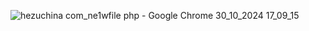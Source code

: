 ![hezuchina com_ne1wfile php - Google Chrome 30_10_2024 17_09_15](https://github.com/user-attachments/assets/d3df10e4-be0d-434d-84e5-ecc845d0af60)
